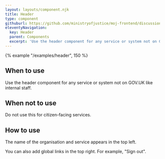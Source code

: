 ```yaml
---
layout: layouts/component.njk
title: Header
type: component
githuburl: https://github.com/ministryofjustice/moj-frontend/discussions/246
eleventyNavigation:
  key: Header
  parent: Components
  excerpt: 'Use the header component for any service or system not on GOV.UK like internal staff.'
---
```


{% example "/examples/header", 150 %}

## When to use

Use the header component for any service or system not on GOV.UK like internal staff.

## When not to use

Do not use this for citizen-facing services.

## How to use

The name of the organisation and service appears in the top left.

You can also add global links in the top right. For example, "Sign out".
